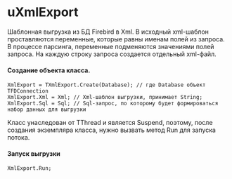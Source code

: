 # uXmlExport

Шаблонная выгрузка из БД Firebird в Xml. В исходный xml-шаблон проставляются переменные, которые равны именам полей из запроса. В процессе парсинга, переменные подменяются значениями полей запроса. На каждую строку запроса создается отдельный xml-файл.

#### Создание объекта класса.
```
XmlExport = TXmlExport.Create(Database); // где Database объект TFDConnection
XmlExport.Xml = Xml; // Xml-шаблон выгрузки, принимает String;
XmlExport.Sql = Sql; // Sql-запрос, по которому будет формироваться набор данных для выгрузки
```
Класс унаследован от TThread и является Suspend, поэтому, после создания экземпляра класса, нужно вызвать метод Run для запуска потока.

#### Запуск выгрузки
```
XmlExport.Run;
```


